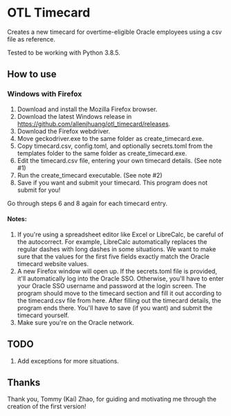 # OTL Timecard
Creates a new timecard for overtime-eligible Oracle employees using a csv file as reference.

Tested to be working with Python 3.8.5.


## How to use
### Windows with Firefox
1. Download and install the Mozilla Firefox browser.
2. Download the latest Windows release in https://github.com/allenjhuang/otl_timecard/releases.
3. Download the Firefox webdriver.
4. Move geckodriver.exe to the same folder as create_timecard.exe.
5. Copy timecard.csv, config.toml, and optionally secrets.toml from the templates folder to the same folder as create_timecard.exe.
6. Edit the timecard.csv file, entering your own timecard details. (See note #1)
7. Run the create_timecard executable. (See note #2)
8. Save if you want and submit your timecard. This program does not submit for you!

Go through steps 6 and 8 again for each timecard entry.


#### Notes:
1. If you're using a spreadsheet editor like Excel or LibreCalc, be careful of the autocorrect. For example, LibreCalc automatically replaces the regular dashes with long dashes in some situations. We want to make sure that the values for the first five fields exactly match the Oracle timecard website values.
2. A new Firefox window will open up. If the secrets.toml file is provided, it'll automatically log into the Oracle SSO. Otherwise, you'll have to enter your Oracle SSO username and password at the login screen. The program should move to the timecard section and fill it out according to the timecard.csv file from here. After filling out the timecard details, the program ends there. You'll have to save (if you want) and submit the timecard yourself.
3. Make sure you're on the Oracle network.


## TODO
1. Add exceptions for more situations.


## Thanks
Thank you, Tommy (Kai) Zhao, for guiding and motivating me through the creation of the first version!
